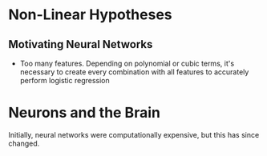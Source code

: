 # Non-Linear Hypotheses

## Motivating Neural Networks
- Too many features. Depending on polynomial or cubic terms, it's necessary to create every combination with all features to accurately perform logistic regression

# Neurons and the Brain
Initially, neural networks were computationally expensive, but this has since changed. 
